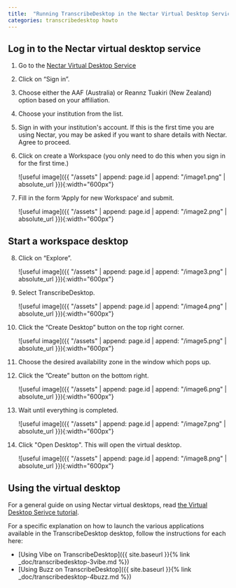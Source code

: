 ```yaml
---
title:  "Running TranscribeDesktop in the Nectar Virtual Desktop Service"
categories: transcribedesktop howto
---
```


## Log in to the Nectar virtual desktop service
1. Go to the [Nectar Virtual Desktop Service](https://desktop.rc.nectar.org.au/) 
2. Click on “Sign in”. 
3. Choose either the AAF (Australia) or Reannz Tuakiri (New Zealand) option based on your affiliation. 
4. Choose your institution from the list. 
5. Sign in with your institution's account. If this is the first time you are using Nectar, you may be asked if you want to share details with Nectar. Agree to proceed.
6. Click on create a Workspace (you only need to do this when you sign in for the first time.)

    ![useful image]({{ "/assets" | append: page.id | append: "/image1.png" | absolute_url }}){:width="600px"}
7. Fill in the form ‘Apply for new Workspace’ and submit.

    ![useful image]({{ "/assets" | append: page.id | append: "/image2.png" | absolute_url }}){:width="600px"}

## Start a workspace desktop 
8. Click on “Explore”.

    ![useful image]({{ "/assets" | append: page.id | append: "/image3.png" | absolute_url }}){:width="600px"}
9. Select TranscribeDesktop.

    ![useful image]({{ "/assets" | append: page.id | append: "/image4.png" | absolute_url }}){:width="600px"}
10. Click the “Create Desktop” button on the top right corner.

    ![useful image]({{ "/assets" | append: page.id | append: "/image5.png" | absolute_url }}){:width="600px"}
11. Choose the desired availability zone in the window which pops up.
12. Click the ”Create” button on the bottom right.

    ![useful image]({{ "/assets" | append: page.id | append: "/image6.png" | absolute_url }}){:width="600px"}
13. Wait until everything is completed.

    ![useful image]({{ "/assets" | append: page.id | append: "/image7.png" | absolute_url }}){:width="600px"}
14. Click "Open Desktop". This will open the virtual desktop.

    ![useful image]({{ "/assets" | append: page.id | append: "/image8.png" | absolute_url }}){:width="600px"}

## Using the virtual desktop
For a general guide on using Nectar virtual desktops, read [the Virtual Desktop Serivce tutorial](https://tutorials.rc.nectar.org.au/virtual-desktop-service/01-overview).
 
For a specific explanation on how to launch the various applications available in the TranscribeDesktop desktop, follow the instructions for each here:
* [Using Vibe on TranscribeDesktop]({{ site.baseurl }}{% link _doc/transcribedesktop-3vibe.md %})
* [Using Buzz on TranscribeDesktop]({{ site.baseurl }}{% link _doc/transcribedesktop-4buzz.md %})
